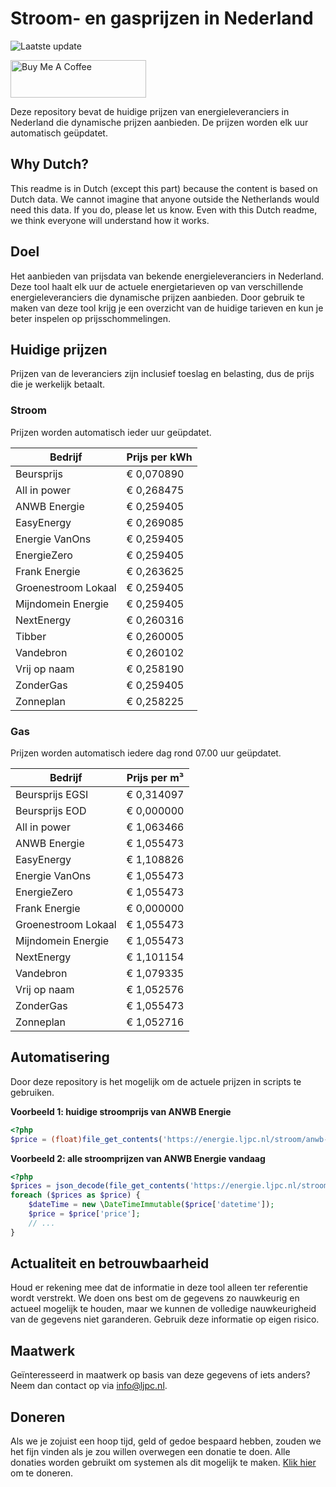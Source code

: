 # Stroom- en gasprijzen in Nederland

![Laatste update](https://img.shields.io/badge/laatste%20update-2023--08--15%2011%3A00%20CET-brightgreen)

<a href="https://www.buymeacoffee.com/Lars-" target="_blank"><img src="https://cdn.buymeacoffee.com/buttons/v2/default-orange.png" alt="Buy Me A Coffee" height="60" style="height: 60px !important;width: 217px !important;" ></a>

Deze repository bevat de huidige prijzen van energieleveranciers in Nederland die dynamische prijzen aanbieden. De prijzen worden elk uur automatisch geüpdatet.

## Why Dutch?

This readme is in Dutch (except this part) because the content is based on Dutch data. We cannot imagine that anyone outside the Netherlands would need this data. If you do, please let us know. Even with this Dutch readme, we think
everyone will understand how it works.

## Doel

Het aanbieden van prijsdata van bekende energieleveranciers in Nederland. Deze tool haalt elk uur de actuele energietarieven op van verschillende energieleveranciers die dynamische prijzen aanbieden. Door gebruik te maken van deze tool
krijg je een overzicht van de huidige tarieven en kun je beter inspelen op prijsschommelingen.

## Huidige prijzen

Prijzen van de leveranciers zijn inclusief toeslag en belasting, dus de prijs die je werkelijk betaalt.

### Stroom

Prijzen worden automatisch ieder uur geüpdatet.

 Bedrijf | Prijs per kWh 
---------|---------------
Beursprijs | € 0,070890
All in power | € 0,268475
ANWB Energie | € 0,259405
EasyEnergy | € 0,269085
Energie VanOns | € 0,259405
EnergieZero | € 0,259405
Frank Energie | € 0,263625
Groenestroom Lokaal | € 0,259405
Mijndomein Energie | € 0,259405
NextEnergy | € 0,260316
Tibber | € 0,260005
Vandebron | € 0,260102
Vrij op naam | € 0,258190
ZonderGas | € 0,259405
Zonneplan | € 0,258225


### Gas

Prijzen worden automatisch iedere dag rond 07.00 uur geüpdatet.

 Bedrijf | Prijs per m³ 
---------|--------------
Beursprijs EGSI | € 0,314097
Beursprijs EOD | € 0,000000
All in power | € 1,063466
ANWB Energie | € 1,055473
EasyEnergy | € 1,108826
Energie VanOns | € 1,055473
EnergieZero | € 1,055473
Frank Energie | € 0,000000
Groenestroom Lokaal | € 1,055473
Mijndomein Energie | € 1,055473
NextEnergy | € 1,101154
Vandebron | € 1,079335
Vrij op naam | € 1,052576
ZonderGas | € 1,055473
Zonneplan | € 1,052716


## Automatisering

Door deze repository is het mogelijk om de actuele prijzen in scripts te gebruiken.

**Voorbeeld 1: huidige stroomprijs van ANWB Energie**

```php
<?php
$price = (float)file_get_contents('https://energie.ljpc.nl/stroom/anwb-energie-nu.txt');

```

**Voorbeeld 2: alle stroomprijzen van ANWB Energie vandaag**

```php
<?php
$prices = json_decode(file_get_contents('https://energie.ljpc.nl/stroom/all-in-power-vandaag.json'),true);
foreach ($prices as $price) {
    $dateTime = new \DateTimeImmutable($price['datetime']);
    $price = $price['price'];
    // ...
}
```

## Actualiteit en betrouwbaarheid

Houd er rekening mee dat de informatie in deze tool alleen ter referentie wordt verstrekt. We doen ons best om de gegevens zo nauwkeurig en actueel mogelijk te houden, maar we kunnen de volledige nauwkeurigheid van de gegevens niet
garanderen. Gebruik deze informatie op eigen risico.

## Maatwerk

Geïnteresseerd in maatwerk op basis van deze gegevens of iets anders? Neem dan contact op
via [info@ljpc.nl](mailto:info@ljpc.nl?subject=Energie%20prijzen).

## Doneren

Als we je zojuist een hoop tijd, geld of gedoe bespaard hebben, zouden we het fijn vinden als je zou willen overwegen een
donatie te doen. Alle donaties worden gebruikt om systemen als dit mogelijk te
maken. [Klik hier](https://www.buymeacoffee.com/Lars-) om te doneren.
